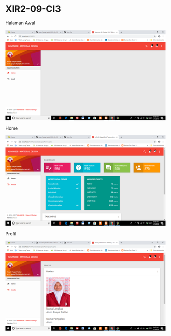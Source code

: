 # XIR2-09-CI3

Halaman Awal

![alt text](https://github.com/ArumPuspaPratiwi/XIR2-09-CI3/blob/master/awal.png)

Home

![alt text](https://github.com/ArumPuspaPratiwi/XIR2-09-CI3/blob/master/home.png)

Profil

![alt text](https://github.com/ArumPuspaPratiwi/XIR2-09-CI3/blob/master/profil.png)
